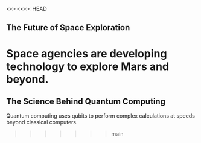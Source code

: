 <<<<<<< HEAD
## The Future of Space Exploration

Space agencies are developing technology to explore Mars and beyond.
=======
## The Science Behind Quantum Computing

Quantum computing uses qubits to perform complex calculations at speeds beyond classical computers.
>>>>>>> main
